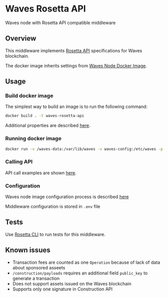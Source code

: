 # Waves Rosetta API

Waves node with Rosetta API compatible middleware

## Overview 
This middleware implements [Rosetta API](https://rosetta-api.com) specifications for Waves blockchain.

The docker image inherits settings from [Waves Node Docker Image](https://github.com/wavesplatform/Waves/blob/master/docker/README.md).

## Usage

### Build docker image

The simplest way to build an image is to run the following command:

```sh
docker build . -t waves-rosetta-api
```

Additional properties are described [here](https://github.com/wavesplatform/Waves/blob/master/docker/README.md#building-docker-image).

### Running docker image

```sh
docker run -v /waves-data:/var/lib/waves -v waves-config:/etc/waves -p 6869:6869 -p 6862:6862 -p 8080:8080 -e JAVA_OPTS="-Dwaves.rest-api.enable=yes -Dwaves.rest-api.bind-address=0.0.0.0 -Dwaves.rest-api.port=6869  -Dwaves.wallet.password=myWalletSuperPassword" -e WAVES_NETWORK=stagenet -ti waves-rosetta-api

```

### Calling API

API call examples are shown [here](https://www.getpostman.com/collections/f09f5a7b80c6a357b5c2).

### Configuration

Waves node image configuration process is described [here](https://github.com/wavesplatform/Waves/blob/master/docker/README.md#environment-variables)

Middleware configuration is stored in `.env` file 

## Tests

Use [Rosetta CLI](https://github.com/coinbase/rosetta-cli) to run tests for this middleware.

## Known issues
 
- Transaction fees are counted as one `Operation` because of lack of data about sponsored asseets
- `/construction/payloads` requires an additional field `public_key` to generate a transaction
- Does not support assets issued on the Waves blockchain
- Supports only one signature in Construction API